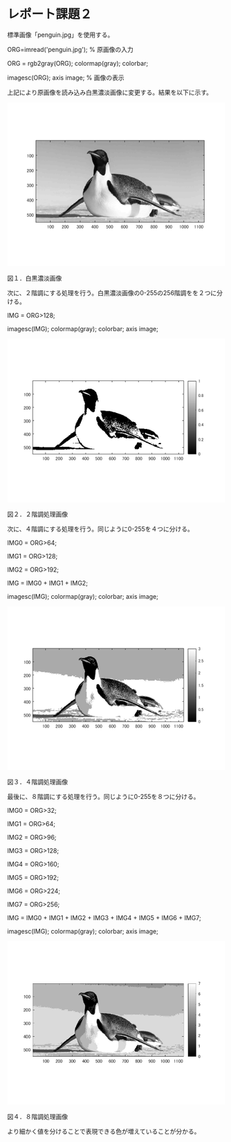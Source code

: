# レポート課題２

標準画像「penguin.jpg」を使用する。

ORG=imread('penguin.jpg'); % 原画像の入力

ORG = rgb2gray(ORG); colormap(gray); colorbar;

imagesc(ORG); axis image; % 画像の表示


上記により原画像を読み込み白黒濃淡画像に変更する。結果を以下に示す。

![原画像](https://github.com/broccoly009/kadai/blob/master/image/kadai2-1.png)

図１．白黒濃淡画像


次に、２階調にする処理を行う。白黒濃淡画像の0-255の256階調をを２つに分ける。

IMG = ORG>128;

imagesc(IMG); colormap(gray); colorbar; axis image;


![原画像](https://github.com/broccoly009/kadai/blob/master/image/kadai2-2.png)

図２．２階調処理画像


次に、４階調にする処理を行う。同じように0-255を４つに分ける。

IMG0 = ORG>64;

IMG1 = ORG>128;

IMG2 = ORG>192;

IMG = IMG0 + IMG1 + IMG2;

imagesc(IMG); colormap(gray); colorbar; axis image;

![原画像](https://github.com/broccoly009/kadai/blob/master/image/kadai2-3.png)

図３．４階調処理画像


最後に、８階調にする処理を行う。同じように0-255を８つに分ける。

IMG0 = ORG>32;

IMG1 = ORG>64;

IMG2 = ORG>96;

IMG3 = ORG>128;

IMG4 = ORG>160;

IMG5 = ORG>192;

IMG6 = ORG>224;

IMG7 = ORG>256;

IMG = IMG0 + IMG1 + IMG2 + IMG3 + IMG4 + IMG5 + IMG6 + IMG7;

imagesc(IMG); colormap(gray); colorbar; axis image;

![原画像](https://github.com/broccoly009/kadai/blob/master/image/kadai2-4.png)

図４．８階調処理画像

より細かく値を分けることで表現できる色が増えていることが分かる。

